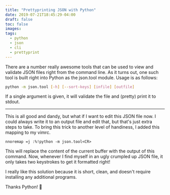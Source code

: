 ```yaml
---
title: "Prettyprinting JSON with Python"
date: 2019-07-21T18:45:29-04:00
draft: false
toc: false
images:
tags: 
  - python
  - json
  - cli
  - prettyprint
---
```


There are a number really awesome tools that can be used to view and validate JSON
files right from the command line. As it turns out, one such tool is built right
into Python as the json.tool module. Usage is as follows:

```sh
python -m json.tool [-h] [--sort-keys] [infile] [outfile]
```

If a single argument is given, it will validate the file and (pretty) print it to stdout.

---

This is all good and dandy, but what if I want to edit this JSON file now. I
could always write it to an output file and edit that, but that's just extra
steps to take.
To bring this trick to another level of handiness, I added this mapping to
my vimrc.

```vim
nnoremap =j :%!python -m json.tool<CR>
```

This will replace the content of the current buffer with the output of
this command. Now, whenever I find myself in an ugly crumpled up JSON file,
it only takes two keystrokes to get it formatted right!

I really like this solution because it is short, clean, and doesn't require installing
any additional programs.

Thanks Python! :green_heart:
